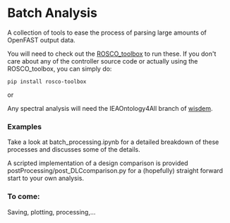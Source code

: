 # Batch Analysis
A collection of tools to ease the process of parsing large amounts of OpenFAST output data. 

You will need to check out the [ROSCO_toolbox](https://github.com/NREL/ROSCO_toolbox/) to run these. If you don't care about any of the controller source code or actually using the ROSCO_toolbox, you can simply do:
```
pip install rosco-toolbox
```
or 



Any spectral analysis will need the IEAOntology4All branch of [wisdem](https://github.com/wisdem/wisdem). 

### Examples
Take a look at batch_processing.ipynb for a detailed breakdown of these processes and discusses some of the details.

A scripted implementation of a design comparison is provided postProcessing/post_DLCcomparison.py for a (hopefully) straight forward start to your own analysis. 


### To come:
Saving, plotting, processing,... 


